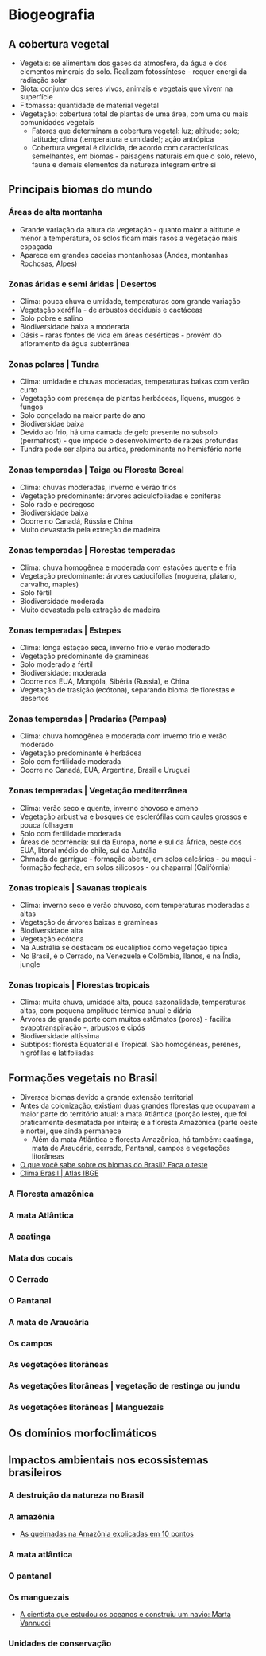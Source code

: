 # Biogeografia

## A cobertura vegetal

- Vegetais: se alimentam dos gases da atmosfera, da água e dos elementos minerais do solo. Realizam fotossíntese - requer energi da radiação solar
- Biota: conjunto dos seres vivos, animais e vegetais que vivem na superfície
- Fitomassa: quantidade de material vegetal
- Vegetação: cobertura total de plantas de uma área, com uma ou mais comunidades vegetais
  - Fatores que determinam a cobertura vegetal: luz; altitude; solo; latitude; clima (temperatura e umidade); ação antrópica
  - Cobertura vegetal é dividida, de acordo com características semelhantes, em biomas - paisagens naturais em que o solo, relevo, fauna e demais elementos da natureza integram entre si

## Principais biomas do mundo

### Áreas de alta montanha

- Grande variação da altura da vegetação - quanto maior a altitude e menor a temperatura, os solos ficam mais rasos a vegetação mais espaçada
- Aparece em grandes cadeias montanhosas (Andes, montanhas Rochosas, Alpes)

### Zonas áridas e semi áridas | Desertos

- Clima: pouca chuva e umidade, temperaturas com grande variação
- Vegetação xerófila - de arbustos deciduais e cactáceas 
- Solo pobre e salino
- Biodiversidade baixa a moderada
- Oásis - raras fontes de vida em áreas desérticas - provém do afloramento da água subterrânea

### Zonas polares | Tundra

- Clima: umidade e chuvas moderadas, temperaturas baixas com verão curto
- Vegetação com presença de plantas herbáceas, líquens, musgos e fungos
- Solo congelado na maior parte do ano
- Biodiversidae baixa
- Devido ao frio, há uma camada de gelo presente no subsolo (permafrost) - que impede o desenvolvimento de raízes profundas
- Tundra pode ser alpina ou ártica, predominante no hemisfério norte

### Zonas temperadas | Taiga ou Floresta Boreal

- Clima: chuvas moderadas, inverno e verão frios
- Vegetação predominante: árvores aciculofoliadas e coníferas
- Solo rado e pedregoso
- Biodiversidade baixa
- Ocorre no Canadá, Rússia e China
- Muito devastada pela extreção de madeira

### Zonas temperadas | Florestas temperadas

- Clima: chuva homogênea e moderada com estações quente e fria
- Vegetação predominante: árvores caducifólias (nogueira, plátano, carvalho, maples)
- Solo fértil
- Biodiversidade moderada
- Muito devastada pela extração de madeira

### Zonas temperadas | Estepes

- Clima: longa estação seca, inverno frio e verão moderado
- Vegetação predominante de gramíneas
- Solo moderado a fértil
- Biodiversidade: moderada
- Ocorre nos EUA, Mongóla, Sibéria (Russia), e China
- Vegetação de trasição (ecótona), separando bioma de florestas e desertos

### Zonas temperadas | Pradarias (Pampas)

- Clima: chuva homogênea e moderada com inverno frio e verão moderado
- Vegetação predominante é herbácea
- Solo com fertilidade moderada
- Ocorre no Canadá, EUA, Argentina, Brasil e Uruguai

### Zonas temperadas | Vegetação mediterrânea

- Clima: verão seco e quente, inverno chovoso e ameno
- Vegetação arbustiva e bosques de esclerófilas com caules grossos e pouca folhagem
- Solo com fertilidade moderada
- Áreas de ocorrência: sul da Europa, norte e sul da África, oeste dos EUA, litoral médio do chile, sul da Autrália
- Chmada de garrígue - formação aberta, em solos calcários - ou maqui - formação fechada, em solos silicosos - ou chaparral (Califórnia)

### Zonas tropicais | Savanas tropicais

- Clima: inverno seco e verão chuvoso, com temperaturas moderadas a altas
- Vegetação de árvores baixas e gramíneas
- Biodiversidade alta
- Vegetação ecótona
- Na Austrália se destacam os eucalíptios como vegetação típica
- No Brasil, é o Cerrado, na Venezuela e Colômbia, llanos, e na Índia, jungle

### Zonas tropicais | Florestas tropicais

- Clima: muita chuva, umidade alta, pouca sazonalidade, temperaturas altas, com pequena amplitude térmica anual e diária
- Árvores de grande porte com muitos estômatos (poros) - facilita evapotranspiração -, arbustos e cipós
- Biodiversidade altíssima
- Subtipos: floresta Equatorial e Tropical. São homogêneas, perenes, higrófilas e latifoliadas

## Formações vegetais no Brasil

- Diversos biomas devido a grande extensão territorial
- Antes da colonização, existiam duas grandes florestas que ocupavam a maior parte do território atual: a mata Atlântica (porção leste), que foi praticamente desmatada por inteira; e a floresta Amazônica (parte oeste e norte), que ainda permanece
  - Além da mata Atlântica e floresta Amazônica, há também: caatinga, mata de Araucária, cerrado, Pantanal, campos e vegetações litorâneas
- [O que você sabe sobre os biomas do Brasil? Faça o teste](https://www.nexojornal.com.br/interativo/2020/03/10/O-que-voc%C3%AA-sabe-sobre-os-biomas-do-Brasil-Fa%C3%A7a-o-teste?utm_campaign=edu&utm_source=Newsletter)
- [Clima Brasil | Atlas IBGE](https://atlasescolar.ibge.gov.br/images/atlas/mapas_brasil/brasil_clima.pdf)

### A Floresta amazônica

### A mata Atlântica

### A caatinga

### Mata dos cocais

### O Cerrado

### O Pantanal

### A mata de Araucária

### Os campos

### As vegetações litorâneas 

### As vegetações litorâneas | vegetação de restinga ou jundu

### As vegetações litorâneas | Manguezais

## Os domínios morfoclimáticos

## Impactos ambientais nos ecossistemas brasileiros

### A destruição da natureza no Brasil

### A amazônia

- [As queimadas na Amazônia explicadas em 10 pontos](https://pp.nexojornal.com.br/perguntas-que-a-ciencia-ja-respondeu/2020/As-queimadas-na-Amaz%C3%B4nia-explicadas-em-10-pontos)

### A mata atlântica

### O pantanal

### Os manguezais

- [A cientista que estudou os oceanos e construiu um navio: Marta Vannucci](https://www.youtube.com/watch?v=6PpZ2xFx3To&feature=emb_title)

### Unidades de conservação